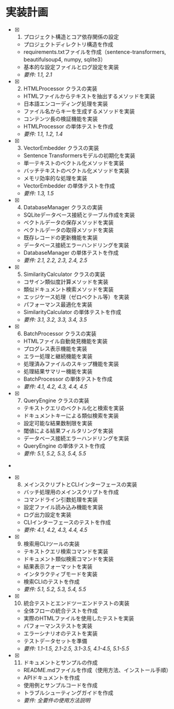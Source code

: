 # 実装計画

- [x] 1. プロジェクト構造とコア依存関係の設定
  - プロジェクトディレクトリ構造を作成
  - requirements.txtファイルを作成（sentence-transformers, beautifulsoup4, numpy, sqlite3）
  - 基本的な設定ファイルとログ設定を実装
  - _要件: 1.1, 2.1_

- [x] 2. HTMLProcessor クラスの実装
  - HTMLファイルからテキストを抽出するメソッドを実装
  - 日本語エンコーディング処理を実装
  - ファイル名からキーを生成するメソッドを実装
  - コンテンツ長の検証機能を実装
  - HTMLProcessor の単体テストを作成
  - _要件: 1.1, 1.2, 1.4_

- [x] 3. VectorEmbedder クラスの実装
  - Sentence Transformersモデルの初期化を実装
  - 単一テキストのベクトル化メソッドを実装
  - バッチテキストのベクトル化メソッドを実装
  - メモリ効率的な処理を実装
  - VectorEmbedder の単体テストを作成
  - _要件: 1.3, 1.5_

- [x] 4. DatabaseManager クラスの実装
  - SQLiteデータベース接続とテーブル作成を実装
  - ベクトルデータの保存メソッドを実装
  - ベクトルデータの取得メソッドを実装
  - 既存レコードの更新機能を実装
  - データベース接続エラーハンドリングを実装
  - DatabaseManager の単体テストを作成
  - _要件: 2.1, 2.2, 2.3, 2.4, 2.5_

- [x] 5. SimilarityCalculator クラスの実装
  - コサイン類似度計算メソッドを実装
  - 類似ドキュメント検索メソッドを実装
  - エッジケース処理（ゼロベクトル等）を実装
  - パフォーマンス最適化を実装
  - SimilarityCalculator の単体テストを作成
  - _要件: 3.1, 3.2, 3.3, 3.4, 3.5_

- [x] 6. BatchProcessor クラスの実装
  - HTMLファイル自動発見機能を実装
  - プログレス表示機能を実装
  - エラー処理と継続機能を実装
  - 処理済みファイルのスキップ機能を実装
  - 処理結果サマリー機能を実装
  - BatchProcessor の単体テストを作成
  - _要件: 4.1, 4.2, 4.3, 4.4, 4.5_

- [x] 7. QueryEngine クラスの実装
  - テキストクエリのベクトル化と検索を実装
  - ドキュメントキーによる類似検索を実装
  - 設定可能な結果数制限を実装
  - 閾値による結果フィルタリングを実装
  - データベース接続エラーハンドリングを実装
  - QueryEngine の単体テストを作成
  - _要件: 5.1, 5.2, 5.3, 5.4, 5.5_
-

- [x] 8. メインスクリプトとCLIインターフェースの実装
  - バッチ処理用のメインスクリプトを作成
  - コマンドライン引数処理を実装
  - 設定ファイル読み込み機能を実装
  - ログ出力設定を実装
  - CLIインターフェースのテストを作成
  - _要件: 4.1, 4.2, 4.3, 4.4, 4.5_

- [x] 9. 検索用CLIツールの実装



  - テキストクエリ検索コマンドを実装
  - ドキュメント類似検索コマンドを実装
  - 結果表示フォーマットを実装
  - インタラクティブモードを実装
  - 検索CLIのテストを作成
  - _要件: 5.1, 5.2, 5.3, 5.4, 5.5_

- [x] 10. 統合テストとエンドツーエンドテストの実装





  - 全体フローの統合テストを作成
  - 実際のHTMLファイルを使用したテストを実装
  - パフォーマンステストを実装
  - エラーシナリオのテストを実装
  - テストデータセットを準備
  - _要件: 1.1-1.5, 2.1-2.5, 3.1-3.5, 4.1-4.5, 5.1-5.5_

- [x] 11. ドキュメントとサンプルの作成





  - README.mdファイルを作成（使用方法、インストール手順）
  - APIドキュメントを作成
  - 使用例とサンプルコードを作成
  - トラブルシューティングガイドを作成
  - _要件: 全要件の使用方法説明_